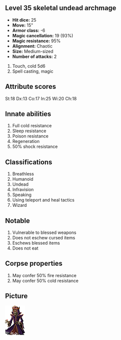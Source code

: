 ## Level 35 skeletal undead archmage

- **Hit dice:** 25
- **Move:** 15"
- **Armor class:** -6
- **Magic cancellation:** 19 (93%)
- **Magic resistance:** 95%
- **Alignment:** Chaotic
- **Size:** Medium-sized
- **Number of attacks:** 2
1. Touch, cold 5d6
2. Spell casting, magic

## Attribute scores

St:18 Dx:13 Co:17 In:25 Wi:20 Ch:18

## Innate abilities

1. Full cold resistance
2. Sleep resistance
3. Poison resistance
4. Regeneration
5. 50% shock resistance

## Classifications

1. Breathless
2. Humanoid
3. Undead
4. Infravision
5. Speaking
6. Using teleport and heal tactics
7. Wizard

## Notable

1. Vulnerable to blessed weapons
2. Does not eschew cursed items
3. Eschews blessed items
4. Does not eat

## Corpse properties

1. May confer 50% fire resistance
2. May confer 50% cold resistance

## Picture

![Arch-lich](https://github.com/hyvanmielenpelit/GnollHackTileSet/blob/main/Monsters/arch-lich/arch-lich.png?raw=true)
